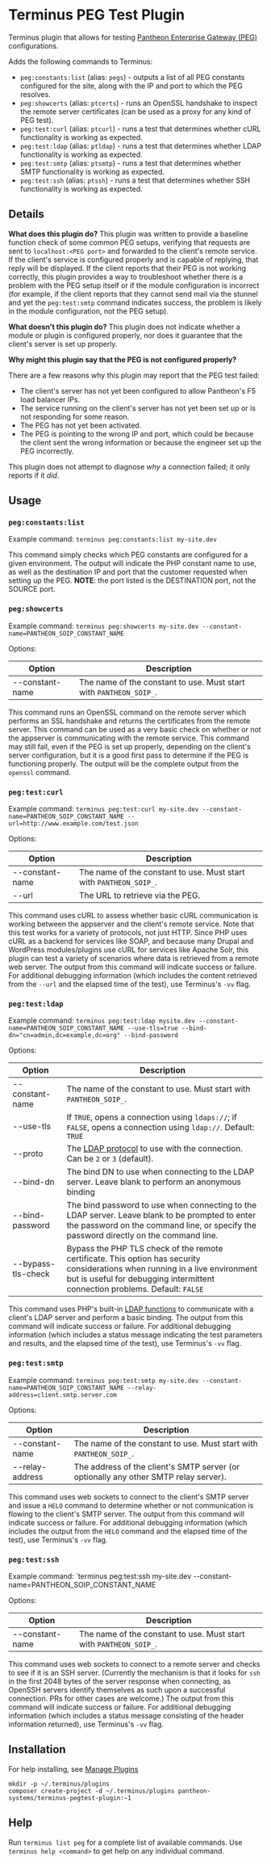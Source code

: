 # Terminus PEG Test Plugin

Terminus plugin that allows for testing [Pantheon Enterprise Gateway (PEG)](https://pantheon.io/docs/pantheon-enterprise-gateway/) configurations.

Adds the following commands to Terminus:

* `peg:constants:list` (alias: `pegs`) - outputs a list of all PEG constants configured for the site, along with the IP and port to which the PEG resolves.
* `peg:showcerts` (alias: `ptcerts`) - runs an OpenSSL handshake to inspect the remote server certificates (can be used as a proxy for any kind of PEG test).
* `peg:test:curl` (alias: `ptcurl`) - runs a test that determines whether cURL functionality is working as expected.
* `peg:test:ldap` (alias: `ptldap`) - runs a test that determines whether LDAP functionality is working as expected.
* `peg:test:smtp` (alias: `ptsmtp`) - runs a test that determines whether SMTP functionality is working as expected.
* `peg:test:ssh` (alias: `ptssh`) - runs a test that determines whether SSH functionality is working as expected.

## Details

**What does this plugin do?** This plugin was written to provide a baseline function check of some common PEG setups, verifying that requests are sent to `localhost:<PEG port>` and forwarded to the client's remote service. If the client's service is configured properly and is capable of replying, that reply will be displayed. If the client reports that their PEG is not working correctly, this plugin provides a way to troubleshoot whether there is a problem with the PEG setup itself or if the module configuration is incorrect (for example, if the client reports that they cannot send mail via the stunnel and yet the `peg:test:smtp` command indicates success, the problem is likely in the module configuration, not the PEG setup).

**What doesn't this plugin do?** This plugin does not indicate whether a module or plugin is configured properly, nor does it guarantee that the client's server is set up properly.

**Why might this plugin say that the PEG is not configured properly?**

There are a few reasons why this plugin may report that the PEG test failed:

* The client's server has not yet been configured to allow Pantheon's F5 load balancer IPs.
* The service running on the client's server has not yet been set up or is not responding for some reason.
* The PEG has not yet been activated.
* The PEG is pointing to the wrong IP and port, which could be because the client sent the wrong information or because the engineer set up the PEG incorrectly.

This plugin does not attempt to diagnose _why_ a connection failed; it only reports if it _did_.

## Usage

### `peg:constants:list`

Example command: `terminus peg:constants:list my-site.dev`

This command simply checks which PEG constants are configured for a given environment. The output will indicate the PHP constant name to use, as well as the destination IP and port that the customer requested when setting up the PEG. **NOTE**: the port listed is the DESTINATION port, not the SOURCE port.

### `peg:showcerts`

Example command: `terminus peg:showcerts my-site.dev --constant-name=PANTHEON_SOIP_CONSTANT_NAME`

Options:

| Option          | Description                                                         |
|-----------------|---------------------------------------------------------------------|
| --constant-name | The name of the constant to use. Must start with `PANTHEON_SOIP_`.  |

This command runs an OpenSSL command on the remote server which performs an SSL handshake and returns the certificates from the remote server. This command can be used as a very basic check on whether or not the appserver is communicating with the remote service. This command may still fail, even if the PEG is set up properly, depending on the client's server configuration, but it is a good first pass to determine if the PEG is functioning properly. The output will be the complete output from the `openssl` command.

### `peg:test:curl`

Example command: `terminus peg:test:curl my-site.dev --constant-name=PANTHEON_SOIP_CONSTANT_NAME --url=http://www.example.com/test.json`

Options:

| Option          | Description                                                         |
|-----------------|---------------------------------------------------------------------|
| --constant-name | The name of the constant to use. Must start with `PANTHEON_SOIP_`.  |
| --url           | The URL to retrieve via the PEG.                                    |

This command uses cURL to assess whether basic cURL communication is working between the appserver and the client's remote service. Note that this test works for a variety of protocols, not just HTTP. Since PHP uses cURL as a backend for services like SOAP, and because many Drupal and WordPress modules/plugins use cURL for services like Apache Solr, this plugin can test a variety of scenarios where data is retrieved from a remote web server. The output from this command will indicate success or failure. For additional debugging information (which includes the content retrieved from the `--url` and the elapsed time of the test), use Terminus's `-vv` flag.

### `peg:test:ldap`

Example command: `terminus peg:test:ldap mysite.dev --constant-name=PANTHEON_SOIP_CONSTANT_NAME --use-tls=true --bind-dn="cn=admin,dc=example,dc=org" --bind-password`

Options:

| Option          | Description                                                                                                                                                                              |
|--------------------|------------------------------------------------------------------------------------------------------------------------------------------------------------------------------------------|
| --constant-name    | The name of the constant to use. Must start with `PANTHEON_SOIP_`.                                                                                                                       |
| --use-tls          | If `TRUE`, opens a connection using `ldaps://`; if `FALSE`, opens a connection using `ldap://`. Default: `TRUE`                                                                          |
| --proto            | The [LDAP protocol](http://php.net/manual/en/function.ldap-set-option.php) to use with the connection. Can be `2` or `3` (default).                                                     |
| --bind-dn          | The bind DN to use when connecting to the LDAP server. Leave blank to perform an anonymous binding                                                                                       |
| --bind-password    | The bind password to use when connecting to the LDAP server. Leave blank to be prompted to enter the password on the command line, or specify the password directly on the command line. |
| --bypass-tls-check | Bypass the PHP TLS check of the remote certificate. This option has security considerations when running in a live environment but is useful for debugging intermittent connection problems. Default: `FALSE` |

This command uses PHP's built-in [LDAP functions](http://php.net/manual/en/book.ldap.php) to communicate with a client's LDAP server and perform a basic binding. The output from this command will indicate success or failure. For additional debugging information (which includes a status message indicating the test parameters and results, and the elapsed time of the test), use Terminus's `-vv` flag.

### `peg:test:smtp`

Example command: `terminus peg:test:smtp my-site.dev --constant-name=PANTHEON_SOIP_CONSTANT_NAME --relay-address=client.smtp.server.com`

Options:

| Option          | Description                                                                          |
|-----------------|--------------------------------------------------------------------------------------|
| --constant-name | The name of the constant to use. Must start with `PANTHEON_SOIP_`.                   |
| --relay-address | The address of the client's SMTP server (or optionally any other SMTP relay server). |

This command uses web sockets to connect to the client's SMTP server and issue a `HELO` command to determine whether or not communication is flowing to the client's SMTP server. The output from this command will indicate success or failure. For additional debugging information (which includes the output from the `HELO` command and the elapsed time of the test), use Terminus's `-vv` flag.

### `peg:test:ssh`

Example command: `terminus peg:test:ssh my-site.dev --constant-name=PANTHEON_SOIP_CONSTANT_NAME

Options:

| Option          | Description                                                        |
|-----------------|--------------------------------------------------------------------|
| --constant-name | The name of the constant to use. Must start with `PANTHEON_SOIP_`. |

This command uses web sockets to connect to a remote server and checks to see if it is an SSH server. (Currently the mechanism is that it looks for `ssh` in the first 2048 bytes of the server response when connecting, as OpenSSH servers identify themselves as such upon a successful connection. PRs for other cases are welcome.) The output from this command will indicate success or failure. For additional debugging information (which includes a status message consisting of the header information returned), use Terminus's `-vv` flag.

## Installation
For help installing, see [Manage Plugins](https://pantheon.io/docs/terminus/plugins/)

```
mkdir -p ~/.terminus/plugins
composer create-project -d ~/.terminus/plugins pantheon-systems/terminus-pegtest-plugin:~1
```

## Help

Run `terminus list peg` for a complete list of available commands. Use `terminus help <command>` to get help on any individual command.
